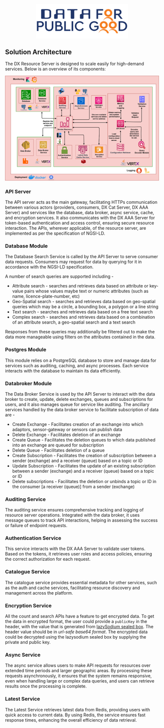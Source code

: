 <p align="center">
<img src="./cdpg.png" width="300">
</p>


## Solution Architecture

The DX Resource Server is designed to scale easily for high-demand services. Below is an overview of its components:
<p align="center">
<img src="./RS-Sol-Architecture.png">
</p>

### API Server
The API server acts as the main gateway, facilitating
HTTPs communication between various actors (providers, consumers, DX Cat Server, DX AAA Server) 
and services like the database, data broker, async service, cache, and encryption services. 
It also communicates with the DX AAA Server for token-based authentication and access control, ensuring secure resource interaction.
The APIs, wherever applicable, of the resource server, are implemented as per the specification of NGSI-LD.

### Database Module
The Database Search Service is called by the API Server to serve consumer data requests. Consumers may request for data by querying for it in accordance with the NGSI-LD specification.

A number of search queries are supported including -
- Attribute search - searches and retrieves data based on attribute or key-value pairs whose values maybe text or numeric attributes (such as name, licence-plate-number, etc)
- Geo-Spatial search - searches and retrieves data based on geo-spatial queries which may be a circle, a bounding box, a polygon or a line string
- Text search -  searches and retrieves data based on a free text search
- Complex search - searches and retrieves data based on a combination of an attribute search, a geo-spatial search and a text search

Responses from these queries may additionally be filtered out to make the data more manageable using filters on the attributes contained in the data.


### Postgres Module
This module relies on a PostgreSQL database to store and manage data for services such as auditing, caching, and async processes. Each service interacts with the database to maintain its data efficiently.

### Databroker Module
The Data Broker Service is used by the API Server to interact with the data broker to create, update, delete exchanges, queues and subscriptions for users, and it also manages queue for service like auditing.
The ancillary services handled by the data broker service to facilitate subscription of data are -
- Create Exchange - Facilitates creation of an exchange into which adaptors, sensor-gateway or sensors can publish data
- Delete Exchange - Facilitates deletion of an exchange
- Create Queue - Facilitates the deletion queues to which data published into an exchange are queued for subscription
- Delete Queue - Facilitates deletion of a queue
- Create Subscription - Facilitates the creation of subscription between a sender (exchange) and a receiver (queue) based on a topic or ID
- Update Subscription - Facilitates the update of an existing subscription between a sender (exchange) and a receiver (queue) based on a topic or ID
- Delete subscriptions - Facilitates the deletion or unbinds a topic or ID in the consumer [a receiver (queue)] from a sender (exchange)


### Auditing Service
The auditing service ensures comprehensive tracking and logging of resource server operations. Integrated with the data broker, it uses message queues to track API interactions, helping in assessing the success or failure of endpoint requests.

### Authentication Service
This service interacts with the DX AAA Server to validate user tokens. Based on the tokens, it retrieves user roles and access policies, ensuring the correct authorization for each request.

### Catalogue Service
The catalogue service provides essential metadata for other services, such as the auth and cache services, facilitating resource discovery and management across the platform.

### Encryption Service
All the count and search APIs have a feature to get encrypted data.
To get the data in encrypted format, the user could provide a `publicKey` in the header, with the value that is generated from [lazySodium sealed box](https://github.com/terl/lazysodium-java/wiki/Getting-started).
The header value should be in _url-safe base64 format_.
The encrypted data could be decrypted using the lazysodium sealed box by supplying the private and public key.

### Async Service
The async service allows users to make API requests for resources over extended time periods and larger geographic areas. By processing these requests asynchronously, it ensures that the system remains responsive, even when handling large or complex data queries, and users can retrieve results once the processing is complete.

### Latest Service
The Latest Service retrieves latest data from Redis, providing users with quick access to current data. By using Redis, the service ensures fast response times, enhancing the overall efficiency of data retrieval.